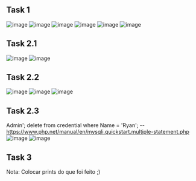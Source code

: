## Task 1
![image](https://git.fe.up.pt/fsi/fsi2324/logs/l06g07/-/raw/main/images/sqli_01.png)
![image](https://git.fe.up.pt/fsi/fsi2324/logs/l06g07/-/raw/main/images/sqli_02.png)
![image](https://git.fe.up.pt/fsi/fsi2324/logs/l06g07/-/raw/main/images/sqli_03.png)
![image](https://git.fe.up.pt/fsi/fsi2324/logs/l06g07/-/raw/main/images/sqli_04.png)
![image](https://git.fe.up.pt/fsi/fsi2324/logs/l06g07/-/raw/main/images/sqli_05.png)
![image](https://git.fe.up.pt/fsi/fsi2324/logs/l06g07/-/raw/main/images/sqli_06.png)

## Task 2.1
![image](https://git.fe.up.pt/fsi/fsi2324/logs/l06g07/-/raw/main/images/sqli_07.png)
![image](https://git.fe.up.pt/fsi/fsi2324/logs/l06g07/-/raw/main/images/sqli_08.png)

## Task 2.2
![image](https://git.fe.up.pt/fsi/fsi2324/logs/l06g07/-/raw/main/images/sqli_09.png)
![image](https://git.fe.up.pt/fsi/fsi2324/logs/l06g07/-/raw/main/images/sqli_10.png)
![image](https://git.fe.up.pt/fsi/fsi2324/logs/l06g07/-/raw/main/images/sqli_11.png)

## Task 2.3
Admin'; delete from credential where Name = 'Ryan'; -- 
https://www.php.net/manual/en/mysqli.quickstart.multiple-statement.php
![image](https://git.fe.up.pt/fsi/fsi2324/logs/l06g07/-/raw/main/images/sqli_12.png)
![image](https://git.fe.up.pt/fsi/fsi2324/logs/l06g07/-/raw/main/images/sqli_13.png)


## Task 3
Nota: Colocar prints do que foi feito ;)
